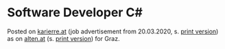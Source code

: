 # Software Developer C#

Posted on [karierre.at](https://www.karriere.at/jobs/5662416) (job advertisement from 20.03.2020, s. [print version](media/karriere.at.pdf)) as on [alten.at](https://www.alten.at/en/career/jobs/3461-software-developer-c--.net-oracle-semiconductor-bst/) (s. [print version](media/alten.at.pdf)) for Graz.


